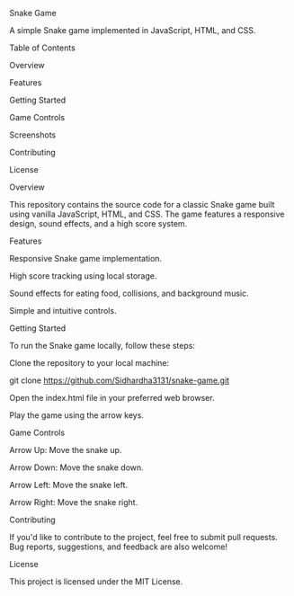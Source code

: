 Snake Game

A simple Snake game implemented in JavaScript, HTML, and CSS.

Table of Contents


Overview

Features

Getting Started

Game Controls

Screenshots

Contributing

License


Overview

This repository contains the source code for a classic Snake game built using vanilla JavaScript, HTML, and CSS. The game features a responsive design, sound effects, and a high score system.

Features

Responsive Snake game implementation.

High score tracking using local storage.

Sound effects for eating food, collisions, and background music.

Simple and intuitive controls.

Getting Started

To run the Snake game locally, follow these steps:


Clone the repository to your local machine:

git clone https://github.com/Sidhardha3131/snake-game.git



Open the index.html file in your preferred web browser.


Play the game using the arrow keys.


Game Controls

Arrow Up: Move the snake up.

Arrow Down: Move the snake down.

Arrow Left: Move the snake left.

Arrow Right: Move the snake right.



Contributing

If you'd like to contribute to the project, feel free to submit pull requests. Bug reports, suggestions, and feedback are also welcome!


License

This project is licensed under the MIT License.






